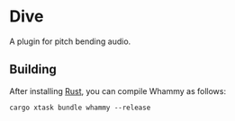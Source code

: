 # Dive
A plugin for pitch bending audio.

## Building

After installing [Rust](https://rustup.rs/), you can compile Whammy as follows:

```shell
cargo xtask bundle whammy --release
```
